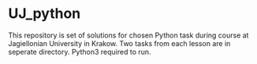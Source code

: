 # UJ_python
This repository is set of solutions for chosen Python task during course at Jagiellonian University in Krakow. 
Two tasks from each lesson are in seperate directory.
Python3 required to run.
